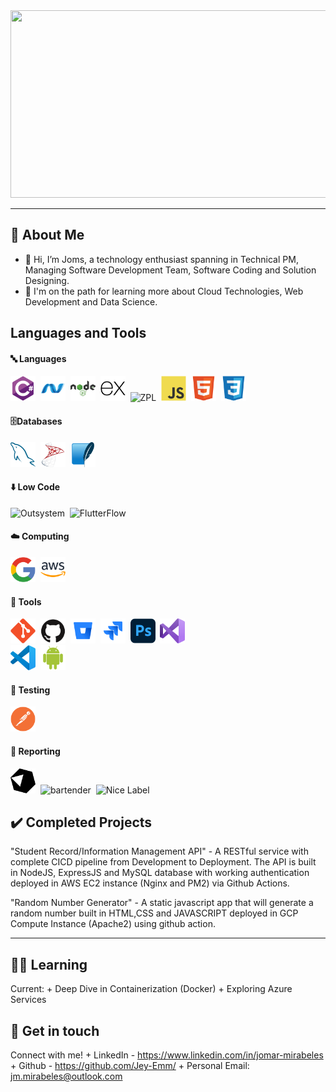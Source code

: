 

<div align="center">
  <img src="https://media.giphy.com/media/eJvsB9z0EJPIbsFz7k/giphy-downsized-large.gif" width="900" height="300"/>
</div>
<hr/>

## :adult: About Me
- 👋 Hi, I’m Joms, a technology enthusiast spanning in Technical PM, Managing Software Development Team, Software Coding and Solution Designing.
- 🌱 I'm on the path for learning more about Cloud Technologies, Web Development and Data Science.
  

## Languages and Tools

#### 🔤 Languages

<div>
  <img src = "https://github.com/devicons/devicon/blob/master/icons/csharp/csharp-original.svg" title="C SHARP"  alt="C SHARP" width="40" height="40"/>&nbsp;
  <img src = "https://github.com/devicons/devicon/blob/master/icons/dot-net/dot-net-original.svg" title=".NET"  alt=".NET" width="40" height="40"/>&nbsp;
  <img src = "https://github.com/devicons/devicon/blob/master/icons/nodejs/nodejs-original-wordmark.svg" title="NodeJS"  alt="NodeJS" width="40" height="40"/>&nbsp;
  <img src = "https://github.com/devicons/devicon/blob/master/icons/express/express-original.svg" title="ExpressJS"  alt="ExpressJS" width="40" height="40"/>&nbsp;
  <img src = "https://encrypted-tbn0.gstatic.com/images?q=tbn:ANd9GcQOXyyJ1RlAXSseSWgtyP7gssKzZF_XVkmrww&s" title="ZPL"  alt="ZPL" width="40" height="40"/>&nbsp;
  <img src = "https://github.com/devicons/devicon/blob/master/icons/javascript/javascript-original.svg" title="Javascript"  alt="Javascript" width="40" height="40"/>&nbsp;
  <img src = "https://github.com/devicons/devicon/blob/master/icons/html5/html5-original.svg" title="Html"  alt="Html" width="40" height="40"/>&nbsp;
  <img src = "https://github.com/devicons/devicon/blob/master/icons/css3/css3-original.svg" title="Css"  alt="Css" width="40" height="40"/>&nbsp;
 </div>

#### 🗄️Databases

  <div>
    <img src = "https://github.com/devicons/devicon/blob/master/icons/mysql/mysql-original.svg" title="MySQL"  alt="MySQL" width="40" height="40"/>&nbsp;
    <img src = "https://github.com/devicons/devicon/blob/master/icons/microsoftsqlserver/microsoftsqlserver-original.svg" title="MSSQL"  alt="MSSQL" width="40" height="40"/>&nbsp;
    <img src = "https://github.com/devicons/devicon/blob/master/icons/sqlite/sqlite-original.svg" title="SqlLite"  alt="SqlLite" width="40" height="40"/>&nbsp;
  </div>

 #### ⬇️ Low Code
 
 <div>
   <img src = "https://www.outsystems.com/Forge_BL/rest/ComponentThumbnail/GetURL_ComponentThumbnail?ProjectImageId=24252" title="Outsystem"  alt="Outsystem" width="40" height="40"/>&nbsp;
  <img src = "https://docs.flutterflow.io/logos/logoMark_outlinePrimary_transparent.svg" title="FlutterFlow"  alt="FlutterFlow" width="40" height="40"/>&nbsp;
 </div>
 
 #### ☁️ Computing
 
 <div>
    <img src = "https://github.com/devicons/devicon/blob/master/icons/google/google-original.svg" title="GCP"  alt="GCP" width="40" height="40"/>&nbsp;
    <img src = "https://github.com/devicons/devicon/blob/master/icons/amazonwebservices/amazonwebservices-original-wordmark.svg" title="AWS"  alt="AWS" width="40" height="40"/>&nbsp;
 </div>

 #### 🧰 Tools
 
 <div>
   
   <img src = "https://github.com/devicons/devicon/blob/master/icons/git/git-original.svg" title="Git"  alt="Git" width="40" height="40"/>&nbsp;
   <img src = "https://github.com/devicons/devicon/blob/master/icons/github/github-original.svg" title="GitHub"  alt="GitHub" width="40" height="40"/>&nbsp;
   <img src = "https://github.com/devicons/devicon/blob/master/icons/bitbucket/bitbucket-original.svg" title="BitBucket"  alt="BitBucket" width="40" height="40"/>&nbsp;
   <img src = "https://github.com/devicons/devicon/blob/master/icons/jira/jira-original.svg" title="Jira"  alt="Jira" width="40" height="40"/>&nbsp;
   <img src = "https://github.com/devicons/devicon/blob/master/icons/photoshop/photoshop-original.svg" title="PhotoShop"  alt="PhotoShop" width="40" height="40"/>&nbsp;
<img src = "https://github.com/devicons/devicon/blob/master/icons/visualstudio/visualstudio-original.svg" title="Visual Studio"  alt="Visual Studio" width="40" height="40"/>&nbsp;  
    <img src = "https://github.com/devicons/devicon/blob/master/icons/vscode/vscode-original.svg" title="VS Code"  alt="VS Code" width="40" height="40"/>&nbsp;
    <img src = "https://github.com/devicons/devicon/blob/master/icons/android/android-original.svg" title="Android Studio"  alt="Android Studio" width="40" height="40"/>&nbsp;
    
 </div>

#### 🧪 Testing

  <div>
    <img src = "https://github.com/devicons/devicon/blob/master/icons/postman/postman-original.svg" title="Git"  alt="Git" width="40" height="40"/>&nbsp;
  </div>

#### 📰 Reporting
<div>
  <img src = "https://github.com/devicons/devicon/blob/master/icons/crystal/crystal-original.svg" title="Crystal Report"  alt="Crystal Report" width="40" height="40"/>&nbsp;
  <img src = "https://encrypted-tbn0.gstatic.com/images?q=tbn:ANd9GcQMIzlR7EyY0azkzalDi0pNlUbvIbfzpZEnag&s" title="bartender"  alt="bartender" width="40" height="40"/>&nbsp;
  <img src = "https://encrypted-tbn0.gstatic.com/images?q=tbn:ANd9GcRs1fO_-em_Fq4G0lqTwW5n9nY89ksKp6UR9A&s" title="Nice Label"  alt="Nice Label" width="40" height="40"/>&nbsp;
</div>

## ✔️ Completed Projects

"Student Record/Information Management API" - A RESTful service with complete CICD pipeline from Development to Deployment. The API is built in NodeJS, ExpressJS and MySQL database with working authentication deployed in AWS EC2 instance (Nginx and PM2) via Github Actions.


"Random Number Generator" - A static javascript app that will generate a random number built in HTML,CSS and JAVASCRIPT deployed in GCP Compute Instance (Apache2) using github action.

<hr/>

## 🧑‍🎓 Learning

  Current:
    + Deep Dive in Containerization (Docker)
    + Exploring Azure Services

## 🤙 Get in touch

Connect with me!
    + LinkedIn - https://www.linkedin.com/in/jomar-mirabeles
    + Github - https://github.com/Jey-Emm/
    + Personal Email: jm.mirabeles@outlook.com
<!---
Jey-Emm/Jey-Emm is a ✨ special ✨ repository because its `README.md` (this file) appears on your GitHub profile.
You can click the Preview link to take a look at your changes.- 💞️ I’m looking to collaborate on ...
- 📫 How to reach me  ...
--->
